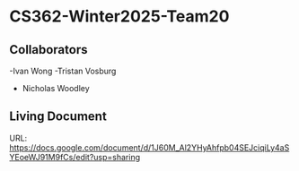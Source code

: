 # CS362-Winter2025-Team20

## Collaborators
-Ivan Wong
-Tristan Vosburg
- Nicholas Woodley

## Living Document
URL: https://docs.google.com/document/d/1J60M_Al2YHyAhfpb04SEJciqiLy4aSYEoeWJ91M9fCs/edit?usp=sharing
